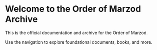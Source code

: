 # Welcome to the Order of Marzod Archive

This is the official documentation and archive for the Order of Marzod.

Use the navigation to explore foundational documents, books, and more.
